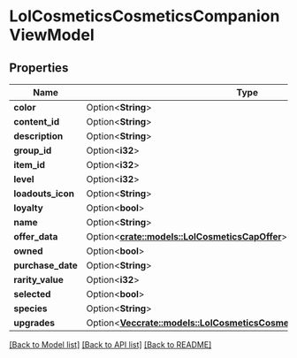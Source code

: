 # LolCosmeticsCosmeticsCompanionViewModel

## Properties

Name | Type | Description | Notes
------------ | ------------- | ------------- | -------------
**color** | Option<**String**> |  | [optional]
**content_id** | Option<**String**> |  | [optional]
**description** | Option<**String**> |  | [optional]
**group_id** | Option<**i32**> |  | [optional]
**item_id** | Option<**i32**> |  | [optional]
**level** | Option<**i32**> |  | [optional]
**loadouts_icon** | Option<**String**> |  | [optional]
**loyalty** | Option<**bool**> |  | [optional]
**name** | Option<**String**> |  | [optional]
**offer_data** | Option<[**crate::models::LolCosmeticsCapOffer**](LolCosmeticsCapOffer.md)> |  | [optional]
**owned** | Option<**bool**> |  | [optional]
**purchase_date** | Option<**String**> |  | [optional]
**rarity_value** | Option<**i32**> |  | [optional]
**selected** | Option<**bool**> |  | [optional]
**species** | Option<**String**> |  | [optional]
**upgrades** | Option<[**Vec<crate::models::LolCosmeticsCosmeticsCompanionViewModel>**](LolCosmeticsCosmeticsCompanionViewModel.md)> |  | [optional]

[[Back to Model list]](../README.md#documentation-for-models) [[Back to API list]](../README.md#documentation-for-api-endpoints) [[Back to README]](../README.md)


